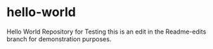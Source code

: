 # hello-world
Hello World Repository for Testing
this is an edit in the Readme-edits branch for demonstration purposes.
